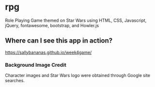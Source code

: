 # rpg
Role Playing Game themed on Star Wars using HTML, CSS, Javascript, jQuery, fontawesome, bootstrap, and Howler.js

## Where can I see this app in action?

https://sallybananas.github.io/week4game/

### Background Image Credit

Character images and Star Wars logo were obtained through Google site searches. 
